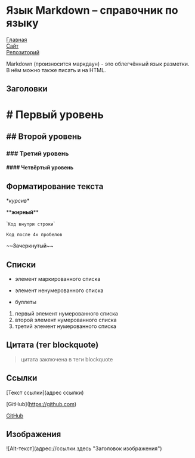 # Язык Markdown &ndash; справочник по языку

[Главная](https://damir-art.github.io)<br />
[Сайт](https://damir-art.github.io/markdown/)<br />
[Репозиторий](https://github.com/damir-art/markdown)

Markdown (произносится маркдаун) - это облегчённый язык разметки. В нём можно также писать и на HTML.

## Заголовки
# \# Первый уровень
## \#\# Второй уровень
### \#\#\# Третий уровень
#### \#\#\#\# Четвёртый уровень

## Форматирование текста

\**курсив*\*

\*\***жирный**\*\*

\``Код внутри строки`\`

    Код после 4х пробелов

\~\~~~Зачеркнутый~~\~\~

## Списки

* элемент маркированного списка
- элемент ненумерованного списка
+ буллеты

1. первый элемент нумерованного списка
1. второй элемент нумерованного списка
1. третий элемент нумерованного списка

## Цитата (тег blockquote)
> цитата заключена в теги blockquote 

## Ссылки
\[Текст ссылки\]\(адрес ссылки\)

\[GitHub\](https://github.com)

[GitHub](https://github.com "Заголовок")

## Изображения
!\[Alt-текст\](адрес://ссылки.здесь "Заголовок изображения")
